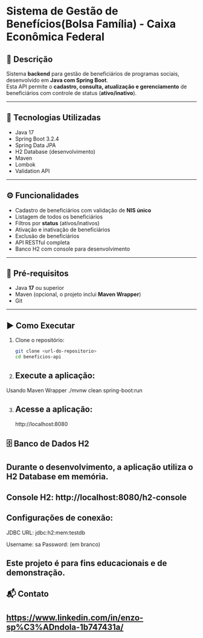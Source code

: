 # Sistema de Gestão de Benefícios(Bolsa Família) - Caixa Econômica Federal

## 📌 Descrição
Sistema **backend** para gestão de beneficiários de programas sociais, desenvolvido em **Java com Spring Boot**.  
Esta API permite o **cadastro, consulta, atualização e gerenciamento** de beneficiários com controle de status (**ativo/inativo**).

---

## 🚀 Tecnologias Utilizadas
- Java 17  
- Spring Boot 3.2.4  
- Spring Data JPA  
- H2 Database (desenvolvimento)  
- Maven  
- Lombok  
- Validation API  

---

## ⚙️ Funcionalidades
- Cadastro de beneficiários com validação de **NIS único**  
- Listagem de todos os beneficiários  
- Filtros por **status** (ativos/inativos)  
- Ativação e inativação de beneficiários  
- Exclusão de beneficiários  
- API RESTful completa  
- Banco H2 com console para desenvolvimento  

---

## 🔧 Pré-requisitos
- Java **17** ou superior  
- Maven (opcional, o projeto inclui **Maven Wrapper**)  
- Git  

---

## ▶️ Como Executar
1. Clone o repositório:
   ```bash
   git clone <url-do-repositorio>
   cd beneficios-api

2. ## Execute a aplicação:
Usando Maven Wrapper
  ./mvnw clean spring-boot:run

3. ## Acesse a aplicação:
   http://localhost:8080
## 🗄️ Banco de Dados H2

## Durante o desenvolvimento, a aplicação utiliza o H2 Database em memória.

## Console H2: http://localhost:8080/h2-console

## Configurações de conexão:

JDBC URL: jdbc:h2:mem:testdb

Username: sa
Password: (em branco)

## Este projeto é para fins educacionais e de demonstração.

## 📬 Contato
## https://www.linkedin.com/in/enzo-sp%C3%ADndola-1b747431a/
